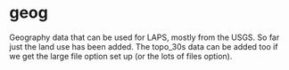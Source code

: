 # geog
Geography data that can be used for LAPS, mostly from the USGS. So far just the land use has been added. The topo_30s data can be added too if we get the large file option set up (or the lots of files option).
